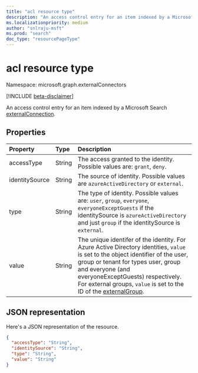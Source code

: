 ```yaml
---
title: "acl resource type"
description: "An access control entry for an item indexed by a Microsoft Search externalConnection."
ms.localizationpriority: medium
author: "snlraju-msft"
ms.prod: "search"
doc_type: "resourcePageType"
---
```


# acl resource type

Namespace: microsoft.graph.externalConnectors

[!INCLUDE [beta-disclaimer](../../includes/beta-disclaimer.md)]

An access control entry for an item indexed by a Microsoft Search [externalConnection](externalconnectors-externalconnection.md).

## Properties

| Property       | Type   | Description                                        |
|:---------------|:-------|:---------------------------------------------------|
| accessType     | String | The access granted to the identity. Possible values are: `grant`, `deny`. |
| identitySource | String | The source of identity. Possible values are `azureActiveDirectory` or `external`.           |
| type           | String | The type of identity. Possible values are: `user`, `group`, `everyone`, `everyoneExceptGuests` if the identitySource is `azureActiveDirectory` and just `group` if the identitySource is `external`. |
| value          | String | The unique identifer of the identity. For Azure Active Directory identities, `value` is set to the object identifier of the user, group or tenant for types user, group and everyone (and everyoneExceptGuests) respectively. For external groups, `value` is set to the ID of the [externalGroup](externalconnectors-externalgroup.md).|

## JSON representation

Here's a JSON representation of the resource.

<!-- {
  "blockType": "resource",
  "optionalProperties": [

  ],
  "@odata.type": "microsoft.graph.externalConnectors.acl",
  "baseType": null
}-->

```json
{
  "accessType": "String",
  "identitySource": "String",
  "type": "String",
  "value": "String"
}
```

<!-- uuid: 16cd6b66-4b1a-43a1-adaf-3a886856ed98
2019-02-04 14:57:30 UTC -->
<!-- {
  "type": "#page.annotation",
  "description": "acl resource",
  "keywords": "",
  "section": "documentation",
  "tocPath": ""
}-->
